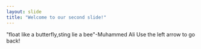 ```yaml
---
layout: slide
title: "Welcome to our second slide!"
---
```

"float like a butterfly,sting lie a bee"-Muhammed Ali
Use the left arrow to go back!
